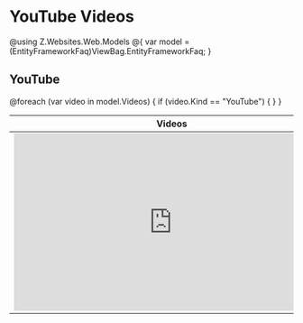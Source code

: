 # YouTube Videos

@using Z.Websites.Web.Models
@{
    var model = (EntityFrameworkFaq)ViewBag.EntityFrameworkFaq;
}

<h2>YouTube</h2>
<table>
    <thead>
        <tr>
            <th>Videos</th>
            <th>Description</th>
        </tr>
    </thead>
    <tbody>
        @foreach (var video in model.Videos) 
        {
            if (video.Kind == "YouTube")
            {
            <tr>
                <td>
                    <iframe width="560" height="315" src="https://www.youtube.com/embed/video.ID" frameborder="0" allow="autoplay; encrypted-media" allowfullscreen></iframe>
                </td>
                <td>
                    <h3>@video.Title</h3>
                    @video.Description
                </td>
            </tr>
            }
        }
    </tbody>
</table>

